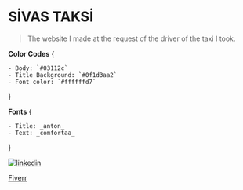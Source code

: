 # SİVAS TAKSİ

> The website I made at the request of the driver of the taxi I took.

**Color Codes** {

    - Body: `#03112c`
    - Title Background: `#0f1d3aa2`
    - Font color: `#ffffffd7`

}

**Fonts**  {

    - Title: _anton_
    - Text: _comfortaa_

}

[![linkedin](https://img.shields.io/badge/Linkedin-000000?style=for-the-badge&logo=Linkedin&logoColor=white)](https://www.linkedin.com/in/batuhan-karahan/)
  
[Fiverr](https://www.fiverr.com/agartha_design?up_rollout=true)
